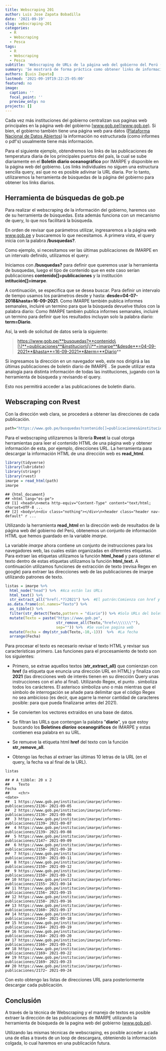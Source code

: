 ```yaml
---
title: Webscraping 201
author: Luis Jose Zapata Bobadilla
date: '2021-09-19'
slug: webscraping-201
categories:
  - R
  - Webscraping
  - Pesca
tags:
  - R
  - Webscraping
  - Pesca
subtitle: 'Webscraping de URLs de la página web del gobierno del Perú (gob.pe)'
summary: 'Se mostrará de forma práctica como obtener links de información utilizando la herramienta de búsqueda de la página web del gobierno peruano (gob.pe)'
authors: [Luis Zapata]
lastmod: '2021-09-19T19:22:25-05:00'
featured: no
image:
  caption: ''
  focal_point: ''
  preview_only: no
projects: []
---
```


Cada vez más instituciones del gobierno centralizan sus paginas web principales en la página web del gobierno [www.gob.pe](www.gob.pe). Si bien, el gobierno también tiene una página web para datos ([Plataforma Nacional de Datos Abiertos](https://www.datosabiertos.gob.pe/)) la información no estructurada (como informes o pdf's) usualmente tiene más información.

Para el siguiente ejemplo, obtendremos los links de las publicaciones de temperatura diaria de los principales puertos del país, la cual se sube diariamente en el **Boletín diario oceanográfico** por IMARPE y disponible en la página web del gobierno. Los links individuales no siguen una estructura sencilla query, así que no es posible adivinar la URL diaria. Por lo tanto, utilizaremos la herramienta de búsquedas de la página del gobierno para obtener los links diarios.

## Herramienta de búsquedas de gob.pe

Para realizar el webscraping de la información del gobierno, haremos uso de su herramienta de búsquedas. Esta además funciona con un mecanismo de query, lo que nos facilitará la búsqueda.

En orden de revisar que parámetros utilizar, ingresaremos a la página web www.gob.pe y buscaremos lo que necesitamos. A primera vista, el query inicia con la palabra **/busquedas?**.

Como ejemplo, si necesitamos ver las últimas publicaciones de IMARPE en un intervalo definido, utilizamos el query:

Iniciamos con **/busquedas?** para definir que queremos usar la herramienta de busquedas, luego el tipo de contenido que en este caso serían publicaciones **contenido\[\]=publicaciones** y la institución **intitución\[\]=imarpe**.

A continuación, se especifica que se desea buscar. Para definir un intervalo de tiempo usamos los parámetros desde y hasta: **desde=04-07-2018&hasta=16-09-2021**. Como IMARPE también publica informes semanales, incluiré un termino para que la búsqueda devuelve títulos con la palabra diario: Como IMARPE también publica informes semanales, incluiré un termino para definir que los resultados incluyan solo la palabra diario: **term=Diario**.

Así, la web de solicitud de datos sería la siguiente:

> https://www.gob.pe/**busquedas?**contenido\[\]**=publicaciones**&institucion\[\]**=imarpe**&desde**=04-09-2021**&hasta**=16-09-2021**&term=**Diario**

Si ingresamos la dirección en un navegador web, este nos dirigirá a las últimas publicaciones de boletín diario de IMARPE . Se puede utilizar esta analogía para distinta información de todas las instituciones, jugando con la herramienta de búsqueda y revisando el query.

Esto nos permitirá acceder a las publicaciones de boletín diario.

## Webscraping con Rvest

Con la dirección web clara, se procederá a obtener las direcciones de cada publicación.


```r
path="https://www.gob.pe/busquedas?contenido[]=publicaciones&institucion[]=imarpe&reason=sheet&sheet=1"
```

Para el webscraping utilizaremos la librería **Rvest** la cual otorga herramientas para leer el contenido HTML de una página web y obtener información de esta, por ejemplo, direcciones URL. La herramienta para descargar la información HTML de una dirección web es **read_html**.


```r
library(tidyverse)
library(lubridate)
library(stringr)
library(rvest)
imarpe = read_html(path)
imarpe
```

```
## {html_document}
## <html lang="es-pe">
## [1] <head>\n<meta http-equiv="Content-Type" content="text/html; charset=UTF-8 ...
## [2] <body>\n<div class="nothing"></div>\n<header class="header nav-default" r ...
```

Utilizando la herramienta **read_html** en la dirección web de resultados de la página web del gobierno del Perú, obtenemos un conjunto de información HTML que hemos guardado en la variable *imarpe*.

La variable *imarpe* ahora contiene un conjunto de instrucciones para los navegadores web, las cuales están organizadas en diferentes etiquetas. Para extraer las etiquetas utilizamos la función **html_head** y para obtener el texto dentro de estas etiquetas utilizamos la función **html_text.** A continuación utilizamos funciones de extracción de texto (revisa Regex en google) para extraer las direcciones web de las publicaciones de imarpe utilizando patrones de texto.


```r
listas = imarpe %>% 
  html_node("head") %>%  #Aca están las URLs
  html_text() %>% 
  str_extract_all("href(.*?)2021") %>%  #El patrón:Comienza con href y acaba en 2021
 as.data.frame(col.names="Texto") %>% 
  as_tibble() %>% 
  filter(str_detect(Texto,pattern = "diario")) %>% #Solo URLs del boletin diario
  mutate(Texto = paste("https://www.gob.pe",
                       str_remove_all(Texto,"href=\\\\\\\""),
                       sep="")) %>%  #Se vuelve pagina web
  mutate(Fecha = dmy(str_sub(Texto,-10,-1)))  %>%  #La fecha
  arrange(Fecha)
```

Para procesar el texto es necesario revisar el texto HTML y revisar sus características primero. Las funciones para el procesamiento de texto son los siguientes:

-   Primero, se extrae aquellos textos (**str_extract_all)** que comienzan con **href** (la etiqueta que enuncia una dirección URL en HTML) y finaliza con **2021** (las direcciones web de interés tienen en su dirección Query unas instrucciones con el año al final). Utilizando Regex, el punto . simboliza todos los carácteres. El asterisco simboliza uno o más mientras que el símbolo de interrogación se añade para delimitar que el código Regex no sea ambicioso (es decir, que agarre la menor cantidad de caracteres posible: para que pueda finalizarse antes del 2021).

-   Se convierten los vectores extraídos en una base de datos.

-   Se filtran las URLs que contengan la palabra "**diario**", ya que estoy buscando los **Boletines *diarios*** **oceanográficos** de IMARPE y estas contienen esa palabra en su URL.

-   Se remueve la etiqueta html **href** del texto con la función **str_remove_all**.

-   Obtengo las fechas al extraer las últimas 10 letras de la URL (en el query, la fecha va al final de la URL).


```r
listas
```

```
## # A tibble: 20 x 2
##    Texto                                                              Fecha     
##    <chr>                                                              <date>    
##  1 https://www.gob.pe/institucion/imarpe/informes-publicaciones/2136~ 2021-09-05
##  2 https://www.gob.pe/institucion/imarpe/informes-publicaciones/2136~ 2021-09-06
##  3 https://www.gob.pe/institucion/imarpe/informes-publicaciones/2139~ 2021-09-07
##  4 https://www.gob.pe/institucion/imarpe/informes-publicaciones/2139~ 2021-09-08
##  5 https://www.gob.pe/institucion/imarpe/informes-publicaciones/2147~ 2021-09-09
##  6 https://www.gob.pe/institucion/imarpe/informes-publicaciones/2150~ 2021-09-10
##  7 https://www.gob.pe/institucion/imarpe/informes-publicaciones/2150~ 2021-09-11
##  8 https://www.gob.pe/institucion/imarpe/informes-publicaciones/2150~ 2021-09-12
##  9 https://www.gob.pe/institucion/imarpe/informes-publicaciones/2150~ 2021-09-13
## 10 https://www.gob.pe/institucion/imarpe/informes-publicaciones/2155~ 2021-09-14
## 11 https://www.gob.pe/institucion/imarpe/informes-publicaciones/2156~ 2021-09-15
## 12 https://www.gob.pe/institucion/imarpe/informes-publicaciones/2158~ 2021-09-16
## 13 https://www.gob.pe/institucion/imarpe/informes-publicaciones/2160~ 2021-09-17
## 14 https://www.gob.pe/institucion/imarpe/informes-publicaciones/2164~ 2021-09-18
## 15 https://www.gob.pe/institucion/imarpe/informes-publicaciones/2164~ 2021-09-19
## 16 https://www.gob.pe/institucion/imarpe/informes-publicaciones/2164~ 2021-09-20
## 17 https://www.gob.pe/institucion/imarpe/informes-publicaciones/2166~ 2021-09-21
## 18 https://www.gob.pe/institucion/imarpe/informes-publicaciones/2169~ 2021-09-22
## 19 https://www.gob.pe/institucion/imarpe/informes-publicaciones/2169~ 2021-09-23
## 20 https://www.gob.pe/institucion/imarpe/informes-publicaciones/2172~ 2021-09-24
```

Con esto obtengo las listas de direcciones URL para posteriormente descargar cada publicación.

## Conclusión 

A través de la técnica de Webscraping y el manejo de textos es posible extraer la dirección de las publicaciones de IMARPE utilizando la herramienta de búsqueda de la pagina web del gobierno (www.gob.pe).

Utilizando las mismas técnicas de webscraping, es posible acceder a cada una de ellas a través de un loop de descargara, obteniendo la información colgada, lo cual haremos en una publicación futura.
